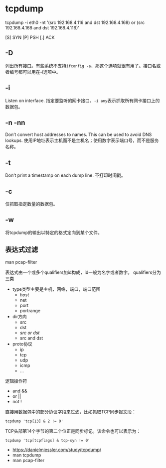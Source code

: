 # tcpdump

tcpdump -i eth0 -nt '(src 192.168.4.116 and dst 192.168.4.168) or (src 192.168.4.168 and dst 192.168.4.116)'

[S] SYN
[P] PSH
[.] ACK



## -D
列出所有接口。有些系统不支持`ifconfig -a`，那这个选项就很有用了。接口名或者编号都可以用在-i选项中。

## -i     
Listen on interface.
指定要监听的网卡接口。`-i any`表示抓取所有网卡接口上的数据包。

## -n -nn
Don’t convert host addresses to names.  This can be used to avoid DNS lookups.
使用IP地址表示主机而不是主机名；使用数字表示端口号，而不是服务名称。


## -t
Don’t print a timestamp on each dump line.
不打印时间戳。

## -c
仅抓取指定数量的数据包。

## -w
将tcpdump的输出以特定的格式定向到某个文件。


## 表达式过滤
man pcap-filter

表达式由一个或多个qualifiers加id构成，id一般为名字或者数字。 qualifiers分为三类
* type类型主要是主机，网络，端口，端口范围
    * *host*
    * net
    * port
    * portrange
* dir方向
    * src 
    * dst
    * *src or dst*
    * src and dst
* proto协议
    * ip
    * tcp
    * udp
    * icmp 
    * ...

逻辑操作符
* and &&
* or ||
* not !

直接用数据包中的部分协议字段来过滤，比如抓取TCP同步报文段：

```
tcpdump 'tcp[13] & 2 != 0'
```
TCP头部第14个字节的第二个位正是同步标记。该命令也可以表示为：
```
tcpdump 'tcp[tcpflags] & tcp-syn != 0'
```



* https://danielmiessler.com/study/tcpdump/
* man tcpdump
* man pcap-filter
